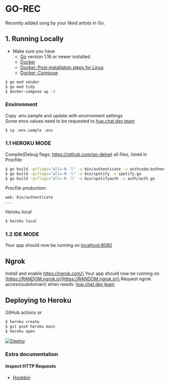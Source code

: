 
# GO-REC

Recently added song by your liked artists in Go.

## 1. Running Locally

- Make sure you have
    - [Go](http://golang.org/doc/install) version 1.16 or newer installed.
    - [Docker](https://docs.docker.com/engine/install/)
    - [Docker: Post-installation steps for Linux](https://docs.docker.com/engine/install/linux-postinstall/)
    - [Docker: Compose](https://docs.docker.com/compose/install/)

```sh
$ go mod vendor
$ go mod tidy
$ docker-compose up -d
```

### Environment

Copy .env.sample and update with environment settings\
Some envs values need to be requested to [hup.chat dev team](mailto:dev@hup.chat?subject=ENVS%20[GitHub]%20HUP.CHAT)

```sh
$ cp .env.sample .env
```

### 1.1 HEROKU MODE

Compile(Debug flags: https://github.com/go-delve) all files, listed in Procfile:
```sh
$ go build -gcflags="all=-N -l" -o bin/authenticate -v authcode/authenticate.go
$ go build -gcflags="all=-N -l" -o bin/spotify -v sṕotify.go
$ go build -gcflags="all=-N -l" -o bin/spotifyauth -v auth/auth.go
```

Procfile production:
```sh
web: bin/authenticate
...
```

Heroku local
```sh
$ heroku local
```

### 1.2 IDE MODE

Your app should now be running on [localhost:8080](http://localhost:8080/)

## Ngrok
Install and enable https://ngrok.com/\
Your app should now be running on [https://RANDOM.ngrok.io](https://RANDOM.ngrok.io)\
Request ngrok access(subdomain) when needs: [hup.chat dev team](mailto:dev@hup.chat?subject=ENVS%20[GitHub]%20HUP.CHAT)


## Deploying to Heroku

GitHub actions or

```sh
$ heroku create
$ git push heroku main
$ heroku open
```

[![Deploy](https://www.herokucdn.com/deploy/button.png)](https://heroku.com/deploy)

### Extra documentation

#### Inspect HTTP Requests
- [Hookbin](https://hookbin.com/)
